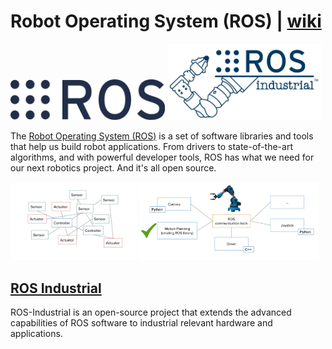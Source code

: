 # Robot Operating System (ROS) | [wiki](https://en.wikipedia.org/wiki/Robot_Operating_System)

<img src="../img/ros.png" width=49%><a> </a><img src="../img/rosindustrial.png" width=49%>

The [Robot Operating System (ROS)](https://www.ros.org/) is a set of software libraries and tools that help us build robot applications. From drivers to state-of-the-art algorithms, and with powerful developer tools, ROS has what we need for our next robotics project. And it's all open source.

<img src="../img/rosdf.PNG" width=40%><a> </a><img src="../img/rrdd.PNG" width=57%>





##  [ROS Industrial](https://rosindustrial.org/)

ROS-Industrial is an open-source project that extends the advanced capabilities of ROS software to industrial relevant hardware and applications.